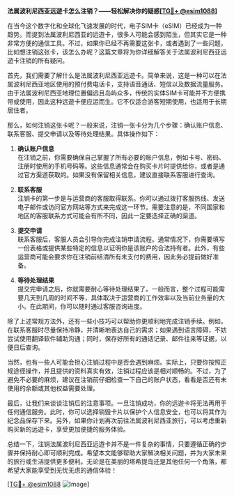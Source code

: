 **法属波利尼西亚远遊卡怎么注销？——轻松解决你的疑惑[[TG💪+ @esim1088](https://t.me/s/esim1088)]**

在当今这个数字化和全球化飞速发展的时代，电子SIM卡（eSIM）已经成为一种趋势。而提到法属波利尼西亚的远遊卡，很多人可能会感到陌生，但其实它是一种非常方便的通信工具。不过，如果你已经不再需要这张卡，或者遇到了一些问题，比如想注销这张卡，该怎么办呢？这篇文章将为你详细解答关于法属波利尼西亚远遊卡注销的所有疑问。

首先，我们需要了解什么是法属波利尼西亚远遊卡。简单来说，这是一种可以在法属波利尼西亚地区使用的预付费电话卡，支持语音通话、短信以及数据流量服务。由于法属波利尼西亚地理位置偏远且岛屿众多，传统的实体SIM卡可能并不方便携带或使用，因此这种远遊卡便应运而生。它不仅适合游客短期使用，也适用于长期居住者。

那么，如何注销这张卡呢？一般来说，注销一张卡分为几个步骤：确认账户信息、联系客服、提交申请以及等待处理结果。具体操作如下：

1. **确认账户信息**  
   在注销之前，你需要确保自己掌握了所有必要的账户信息，例如卡号、密码、注册时使用的手机号码等。这些信息通常会在购买卡片时提供给你，或者是通过官方渠道获取的。如果没有保留相关信息，建议直接联系客服进行查询。

2. **联系客服**  
   注销卡的第一步是与运营商的客服取得联系。你可以通过拨打客服热线、发送电子邮件或访问官方网站等方式来完成这一环节。需要注意的是，不同国家和地区的客服联系方式可能会有所不同，因此一定要选择正确的渠道。

3. **提交申请**  
   联系客服后，客服人员会引导你完成注销申请流程。通常情况下，你需要填写一份表格或提供某些特定的信息以证明你是该账户的合法持有者。此外，有些运营商可能会要求你在注销前结清所有未支付的费用，因此务必提前做好准备。

4. **等待处理结果**  
   提交完申请之后，你就需要耐心等待处理结果了。一般而言，整个过程可能需要几天到几周的时间不等，具体取决于运营商的工作效率以及当前业务量的大小。在此期间，你可以随时通过客服咨询进度。

除了上述常规方法外，还有一些小技巧可以帮助你更顺利地完成注销手续。例如，在联系客服时尽量保持冷静，并清晰地表达自己的需求；如果遇到语言障碍，不妨尝试使用翻译软件辅助沟通；同时，保存好所有的通话记录、邮件往来等证据，以便日后查询。

当然，也有一些人可能会担心注销过程中是否会遇到麻烦。实际上，只要你按照正规途径操作，并且提供的资料真实有效，注销过程应该是相对顺畅的。不过，为了避免不必要的麻烦，建议在注销前仔细检查一下自己的账户状态，看看是否还有未使用的余额或其他权益需要处理。

最后，让我们来谈谈注销后的注意事项。一旦注销成功，你的远遊卡将无法再用于任何通信服务。此时，你可以选择销毁卡片以保护个人信息安全，也可以将其作为纪念品保存下来。另外，如果你计划再次前往法属波利尼西亚旅行，可以考虑重新购买新的远遊卡，享受更加便捷的服务体验。

总结一下，注销法属波利尼西亚远遊卡并不是一件复杂的事情，只要遵循正确的步骤并保持耐心即可顺利完成。希望本文能够帮助大家解决相关问题，并为大家未来的旅行或生活提供更多便利。无论是在美丽的塔希提岛还是其他任何一个角落，都希望大家能享受到无忧无虑的通信体验！

[[TG💪+ @esim1088](https://t.me/s/esim1088) ![Image](https://i.postimg.cc/4NQfJmqS/Snipaste-2025-05-13-00-14-12.png)]
